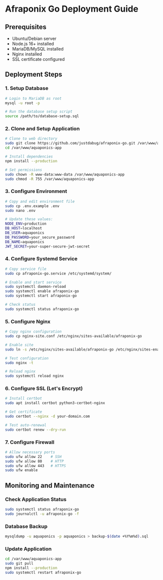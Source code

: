 # Afraponix Go Deployment Guide

## Prerequisites
- Ubuntu/Debian server
- Node.js 16+ installed
- MariaDB/MySQL installed
- Nginx installed
- SSL certificate configured

## Deployment Steps

### 1. Setup Database
```bash
# Login to MariaDB as root
mysql -u root -p

# Run the database setup script
source /path/to/database-setup.sql
```

### 2. Clone and Setup Application
```bash
# Clone to web directory
sudo git clone https://github.com/justdabug/afraponix-go.git /var/www/aquaponics-app
cd /var/www/aquaponics-app

# Install dependencies
npm install --production

# Set permissions
sudo chown -R www-data:www-data /var/www/aquaponics-app
sudo chmod -R 755 /var/www/aquaponics-app
```

### 3. Configure Environment
```bash
# Copy and edit environment file
sudo cp .env.example .env
sudo nano .env

# Update these values:
NODE_ENV=production
DB_HOST=localhost
DB_USER=aquaponics
DB_PASSWORD=your_secure_password
DB_NAME=aquaponics
JWT_SECRET=your-super-secure-jwt-secret
```

### 4. Configure Systemd Service
```bash
# Copy service file
sudo cp afraponix-go.service /etc/systemd/system/

# Enable and start service
sudo systemctl daemon-reload
sudo systemctl enable afraponix-go
sudo systemctl start afraponix-go

# Check status
sudo systemctl status afraponix-go
```

### 5. Configure Nginx
```bash
# Copy nginx configuration
sudo cp nginx-site.conf /etc/nginx/sites-available/afraponix-go

# Enable site
sudo ln -s /etc/nginx/sites-available/afraponix-go /etc/nginx/sites-enabled/

# Test configuration
sudo nginx -t

# Reload nginx
sudo systemctl reload nginx
```

### 6. Configure SSL (Let's Encrypt)
```bash
# Install certbot
sudo apt install certbot python3-certbot-nginx

# Get certificate
sudo certbot --nginx -d your-domain.com

# Test auto-renewal
sudo certbot renew --dry-run
```

### 7. Configure Firewall
```bash
# Allow necessary ports
sudo ufw allow 22    # SSH
sudo ufw allow 80    # HTTP
sudo ufw allow 443   # HTTPS
sudo ufw enable
```

## Monitoring and Maintenance

### Check Application Status
```bash
sudo systemctl status afraponix-go
sudo journalctl -u afraponix-go -f
```

### Database Backup
```bash
mysqldump -u aquaponics -p aquaponics > backup-$(date +%Y%m%d).sql
```

### Update Application
```bash
cd /var/www/aquaponics-app
sudo git pull
npm install --production
sudo systemctl restart afraponix-go
```